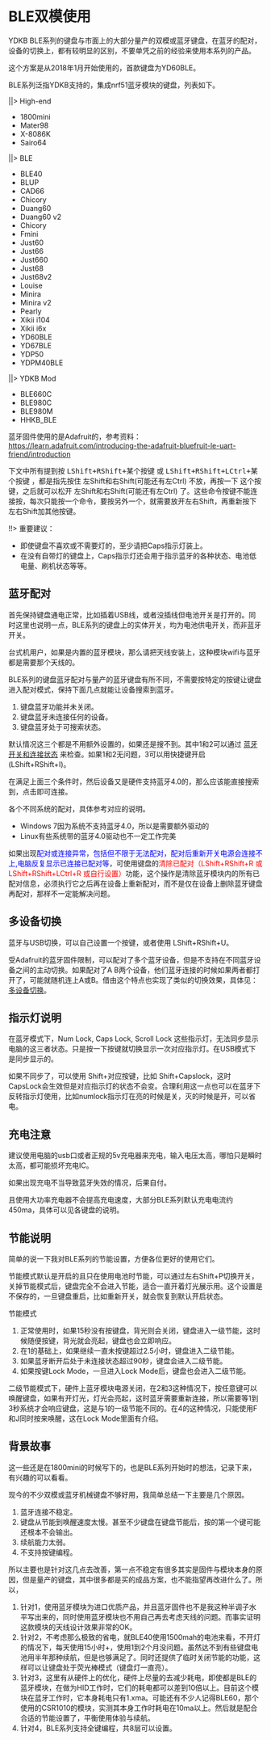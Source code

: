 # BLE双模使用

YDKB BLE系列的键盘与市面上的大部分量产的双模或蓝牙键盘，在蓝牙的配对，设备的切换上，都有较明显的区别，不要单凭之前的经验来使用本系列的产品。

这个方案是从2018年1月开始使用的，首款键盘为YD60BLE。

BLE系列泛指YDKB支持的，集成nrf51蓝牙模块的键盘，列表如下。

||> High-end
  - 1800mini
  - Mater98
  - X-8086K
  - Sairo64

||> BLE
  - BLE40
  - BLUP
  - CAD66
  - Chicory
  - Duang60
  - Duang60 v2
  - Chicory
  - Fmini
  - Just60
  - Just66
  - Just660
  - Just68
  - Just68v2
  - Louise
  - Minira
  - Minira v2
  - Pearly
  - Xikii i104
  - Xikii i6x
  - YD60BLE
  - YD67BLE
  - YDP50
  - YDPM40BLE

||>  YDKB Mod
  - BLE660C
  - BLE980C
  - BLE980M
  - HHKB_BLE

蓝牙固件使用的是Adafruit的，参考资料：<br>
https://learn.adafruit.com/introducing-the-adafruit-bluefruit-le-uart-friend/introduction

下文中所有提到按 <kbd>LShift+RShift+某个按键</kbd> 或 <kbd>LShift+RShift+LCtrl+某个按键</kbd> ，都是指先按住 左Shift和右Shift(可能还有左Ctrl) 不放，再按一下 这个按键，之后就可以松开 左Shift和右Shift(可能还有左Ctrl) 了。这些命令按键不能连接按，每次只能按一个命令，要按另外一个，就需要放开左右Shift，再重新按下左右Shift加其他按键。

!!> 重要建议：
  - 即使键盘不喜欢或不需要灯的，至少请把Caps指示灯装上。
  - 在没有自带灯的键盘上，Caps指示灯还会用于指示蓝牙的各种状态、电池低电量、刷机状态等等。

## 蓝牙配对
首先保持键盘通电正常，比如插着USB线，或者没插线但电池开关是打开的。同时这里也说明一点，BLE系列的键盘上的实体开关，均为电池供电开关，而非蓝牙开关。

台式机用户，如果是内置的蓝牙模块，那么请把天线安装上，这种模块wifi与蓝牙都是需要那个天线的。

BLE系列的键盘蓝牙配对与量产的蓝牙键盘有所不同，不需要按特定的按键让键盘进入配对模式，保持下面几点就能让设备搜索到蓝牙。
  1. 键盘蓝牙功能并未关闭。
  2. 键盘蓝牙未连接任何的设备。
  3. 键盘蓝牙处于可搜索状态。

默认情况这三个都是不用额外设置的，如果还是搜不到。其中1和2可以通过 [蓝牙开关和连接状态](/ble-series/connection-status) 来检查。如果1和2无问题，3可以用快捷键开启(LShift+RShift+I)。

在满足上面三个条件时，然后设备又是硬件支持蓝牙4.0的，那么应该能直接搜索到，点击即可连接。

各个不同系统的配对，具体参考对应的说明。
  - Windows 7因为系统不支持蓝牙4.0，所以是需要额外驱动的
  - Linux有些系统带的蓝牙4.0驱动也不一定工作完美

如果出现<html><font color="blue">配对或连接异常，包括但不限于无法配对，配对后重新开关电源会连接不上,电脑反复显示已连接已配对等</font></html>，可使用键盘的<html><font color="red">清除已配对（<key>LShift+RShift+R</key> 或 <key>LShift+RShift+LCtrl+R</key> 或自行设置）</font></html>功能，这个操作是清除蓝牙模块内的所有已配对信息，必须执行它之后再在设备上重新配对，而不是仅在设备上删除蓝牙键盘再配对，那样不一定能解决问题。


## 多设备切换

蓝牙与USB切换，可以自己设置一个按键，或者使用 <key>LShift+RShift+U</key>。

受Adafruit的蓝牙固件限制，可以配对了多个蓝牙设备，但是不支持在不同蓝牙设备之间的主动切换。如果配对了A B两个设备，他们蓝牙连接的时候如果两者都打开了，可能就随机连上A或B。借由这个特点也实现了类似的切换效果，具体见： [多设备切换](/ble-series/device-switching)。


## 指示灯说明

在蓝牙模式下，Num Lock, Caps Lock, Scroll Lock 这些指示灯，无法同步显示电脑的这三者状态。只是按一下按键就切换显示一次对应指示灯。在USB模式下是同步显示的。

如果不同步了，可以使用 Shift+对应按键，比如 Shift+Capslock，这时CapsLock会生效但是对应指示灯的状态不会变。合理利用这一点也可以在蓝牙下反转指示灯使用，比如numlock指示灯在亮的时候是关，灭的时候是开，可以省电。


## 充电注意
建议使用电脑的usb口或者正规的5v充电器来充电，输入电压太高，哪怕只是瞬时太高，都可能损坏充电IC。

如果出现充电不当导致蓝牙失效的情况，后果自付。

且使用大功率充电器不会提高充电速度，大部分BLE系列默认充电电流约450ma，具体可以见各键盘的说明。


## 节能说明

简单的说一下我对BLE系列的节能设置，方便各位更好的使用它们。

节能模式默认是开启的且只在使用电池时节能，可以通过左右Shift+P切换开关，关掉节能模式后，键盘完全不会进入节能，适合一直开着灯光展示用。这个设置是不保存的，一旦键盘重启，比如重新开关，就会恢复到默认开启状态。

节能模式
  1. 正常使用时，如果15秒没有按键盘，背光则会关闭，键盘进入一级节能，这时候随便按键，背光就会亮起，键盘也会立即响应。
  2. 在1的基础上，如果继续一直未按键超过2.5小时，键盘进入二级节能。
  3. 如果蓝牙断开后处于未连接状态超过90秒，键盘会进入二级节能。
  4. 如果按键Lock Mode，一旦进入Lock Mode后，键盘也会进入二级节能。

二级节能模式下，硬件上蓝牙模块电源关闭，在2和3这种情况下，按任意键可以唤醒键盘，如果有开灯光，灯光会亮起，这时蓝牙需要重新连接，所以需要等1到3秒系统才会响应键盘，这是与1的一级节能不同的。在4的这种情况，只能使用F和J同时按来唤醒，这在Lock Mode里面有介绍。


## 背景故事
这一些还是在1800mini的时候写下的，也是BLE系列开始时的想法，记录下来，有兴趣的可以看看。

现今的不少双模或蓝牙机械键盘不够好用，我简单总结一下主要是几个原因。
  1. 蓝牙连接不稳定。
  2. 键盘从节能到唤醒速度太慢。甚至不少键盘在键盘节能后，按的第一个键可能还根本不会输出。
  3. 续航能力太弱。
  4. 不支持按键编程。

所以主要也是针对这几点去改善，第一点不稳定有很多其实是固件与模块本身的原因，但是量产的键盘，其中很多都是买的成品方案，也不能指望再改进什么了。所以，
  1. 针对1，使用蓝牙模块为进口优质产品，并且蓝牙固件也不是我这种半调子水平写出来的，同时使用蓝牙模块也不用自己再去考虑天线的问题。而事实证明这款模块的天线设计效果非常的OK。
  2. 针对2，不考虑那么极致的省电，就BLE40使用1500mah的电池来看，不开灯的情况下，每天使用15小时+，使用1到2个月没问题。虽然达不到有些键盘电池用半年那种续航，但是也够满足了。同时还提供了临时关闭节能的功能，这样可以让键盘处于荧光棒模式（键盘灯一直亮）。
  3. 针对3，这里有从硬件上的优化，硬件上尽量的去减少耗电，即使都是BLE的蓝牙模块，在做为HID工作时，它们的耗电都可以差到10倍以上。目前这个模块在蓝牙工作时，它本身耗电只有1.xma。可能还有不少人记得BLE60，那个使用的CSR1010的模块，实测其本身工作时耗电在10ma以上。然后就是配合合适的节能设置了，平衡使用体验与续航。
  4. 针对4，BLE系列支持全键编程，共8层可以设置。
